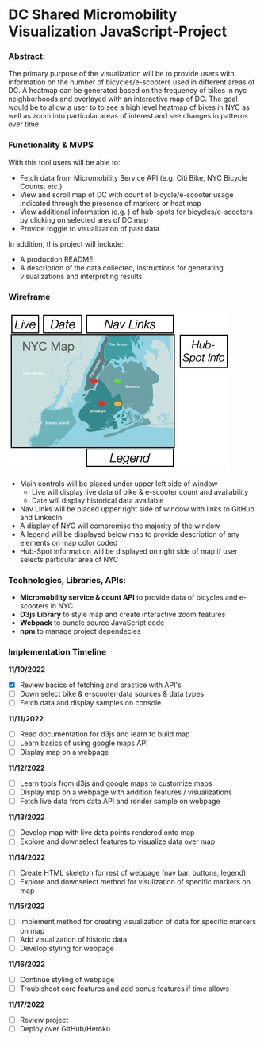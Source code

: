# DC Shared Micromobility Visualization JavaScript-Project

### Abstract:
The primary purpose of the visualization will be to provide users with information on the number of bicycles/e-scooters used in different areas of DC. A heatmap can be generated based on the frequency of bikes in nyc neighborhoods and overlayed with an interactive map of DC. The goal would be to allow a user to to see a high level heatmap of bikes in NYC as well as zoom into particular areas of interest and see changes in patterns over time.  

### Functionality & MVPS
With this tool users will be able to:
- Fetch data from Micromobility Service API (e.g. Citi Bike, NYC Bicycle Counts, etc.)
- View  and scroll map of DC with count of bicycle/e-scooter usage indicated through the presence of markers or heat map
- View additional information (e.g. ) of hub-spots for bicycles/e-scooters by clicking on selected ares of DC map
- Provide toggle to visualization of past data

In addition, this project will include:
- A production README
- A description of the data collected, instructions for generating visualizations and interpreting results 


### Wireframe
![Wireframe Image](./imgs/Wireframe.png)
- Main controls will be placed under upper left side of window
  - Live will display live data of bike & e-scooter count and availability
  - Date will display historical data available
- Nav Links will be placed upper right side of window with links to GitHub and LinkedIn
- A display of NYC will compromise the majority of the window
- A legend will be displayed below map to provide description of any elements on map color coded
- Hub-Spot information will be displayed on right side of map if user selects particular area of NYC

### Technologies, Libraries, APIs:
- **Micromobility service & count API** to provide data of bicycles and e-scooters in NYC
- **D3js Library** to style map and create interactive zoom features
- **Webpack** to bundle source JavaScript code
- **npm** to manage project dependecies

### Implementation Timeline
**11/10/2022**
- [x] Review basics of fetching and practice with API's
- [ ] Down select bike & e-scooter data sources & data types
- [ ] Fetch data and display samples on console

**11/11/2022**
- [ ] Read documentation for d3js and learn to build map
- [ ] Learn basics of using google maps API
- [ ] Display map on a webpage 

**11/12/2022**
- [ ] Learn tools from d3js and google maps to customize maps
- [ ] Display map on a webpage with addition features / visualizations
- [ ] Fetch live data from data API and render sample on webpage

**11/13/2022**
- [ ] Develop map with live data points rendered onto map
- [ ] Explore and downselect features to visualize data over map

**11/14/2022**
- [ ] Create HTML skeleton for rest of webpage (nav bar, buttons, legend) 
- [ ] Explore and downselect method for visulization of specific markers on map

**11/15/2022**
- [ ] Implement method for creating visualization of data for specific markers on map 
- [ ] Add visualization of historic data
- [ ] Develop styling for webpage  

**11/16/2022**
- [ ] Continue styling of webpage 
- [ ] Troublshoot core features and add bonus features if time allows

**11/17/2022**
- [ ] Review project
- [ ] Deploy over GitHub/Heroku
